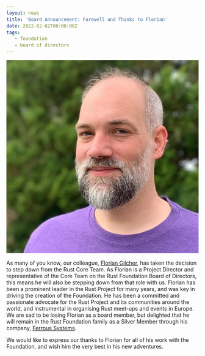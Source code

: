 ```yaml
---
layout: news
title: 'Board Announcement: Farewell and Thanks to Florian'
date: 2022-02-02T00:00:00Z
tags:
   - foundation
   - board of directors
---
```

![Florian Gilcher](/img/news/2022-02-02-farewell-florian/florian.jpg)

As many of you know, our colleague, [Florian Gilcher](https://twitter.com/Argorak), has taken the decision to step down from the Rust Core Team. As Florian is a Project Director and representative of the Core Team on the Rust Foundation Board of Directors, this means he will also be stepping down from that role with us. Florian has been a prominent leader in the Rust Project for many years, and was key in driving the creation of the Foundation. He has been a committed and passionate advocate for the Rust Project and its communities around the world, and instrumental in organising Rust meet-ups and events in Europe. We are sad to be losing Florian as a board member, but delighted that he will remain in the Rust Foundation family as a Silver Member through his company, [Ferrous Systems](https://ferrous-systems.com/).

We would like to express our thanks to Florian for all of his work with the Foundation, and wish him the very best in his new adventures.